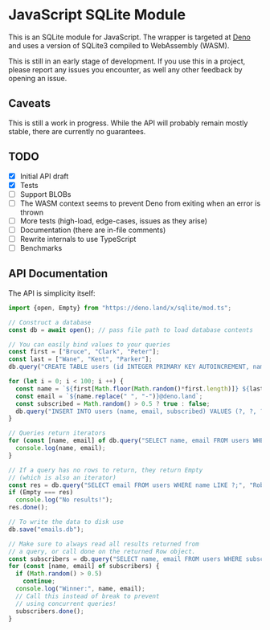 # JavaScript SQLite Module

This is an SQLite module for JavaScript. The wrapper is targeted at [Deno](https://deno.land)
and uses a version of SQLite3 compiled to WebAssembly (WASM).

This is still in an early stage of development. If you use this in a project, please report any
issues you encounter, as well any other feedback by opening an issue.

## Caveats

This is still a work in progress. While the API will probably remain mostly stable, there are currently
no guarantees.

## TODO

- [x] Initial API draft
- [x] Tests
- [ ] Support BLOBs
- [ ] The WASM context seems to prevent Deno from exiting when an error is thrown
- [ ] More tests (high-load, edge-cases, issues as they arise)
- [ ] Documentation (there are in-file comments)
- [ ] Rewrite internals to use TypeScript
- [ ] Benchmarks

## API Documentation
The API is simplicity itself:

```JavaScript
import {open, Empty} from "https://deno.land/x/sqlite/mod.ts";

// Construct a database
const db = await open(); // pass file path to load database contents

// You can easily bind values to your queries
const first = ["Bruce", "Clark", "Peter"];
const last = ["Wane", "Kent", "Parker"];
db.query("CREATE TABLE users (id INTEGER PRIMARY KEY AUTOINCREMENT, name TEXT, email TEXT, subscribed INTEGER);");

for (let i = 0; i < 100; i ++) {
  const name = `${first[Math.floor(Math.random()*first.length)]} ${last[Math.floor(Math.random()*last.length)]}`;
  const email = `${name.replace(" ", "-")}@deno.land`;
  const subscribed = Math.random() > 0.5 ? true : false;
  db.query("INSERT INTO users (name, email, subscribed) VALUES (?, ?, ?);", name, email, subscribed);
}

// Queries return iterators
for (const [name, email] of db.query("SELECT name, email FROM users WHERE subscribed = ? LIMIT 5;", true)) {
  console.log(name, email);
}

// If a query has no rows to return, they return Empty
// (which is also an iterator)
const res = db.query("SELECT email FROM users WHERE name LIKE ?;", "Robert Parr");
if (Empty === res)
  console.log("No results!");
res.done();

// To write the data to disk use
db.save("emails.db");

// Make sure to always read all results returned from
// a query, or call done on the returned Row object.
const subscribers = db.query("SELECT name, email FROM users WHERE subscribed = ?", true);
for (const [name, email] of subscribers) {
  if (Math.random() > 0.5)
    continue;
  console.log("Winner:", name, email);
  // Call this instead of break to prevent
  // using concurrent queries!
  subscribers.done();
}
```
